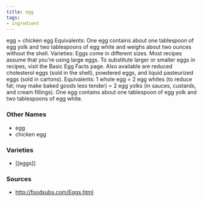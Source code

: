```yaml
---
title: egg
tags:
- ingredient
---
```

egg = chicken egg Equivalents: One egg contains about one tablespoon of egg yolk and two tablespoons of egg white and weighs about two ounces without the shell. Varieties: Eggs come in different sizes. Most recipes assume that you're using large eggs. To substitute larger or smaller eggs in recipes, visit the Basic Egg Facts page. Also available are reduced cholesterol eggs (sold in the shell), powdered eggs, and liquid pasteurized eggs (sold in cartons). Equivalents: 1 whole egg = 2 egg whites (to reduce fat; may make baked goods less tender) = 2 egg yolks (in sauces, custards, and cream fillings). One egg contains about one tablespoon of egg yolk and two tablespoons of egg white.

### Other Names

* egg
* chicken egg

### Varieties

* [[eggs]]

### Sources
* http://foodsubs.com/Eggs.html
